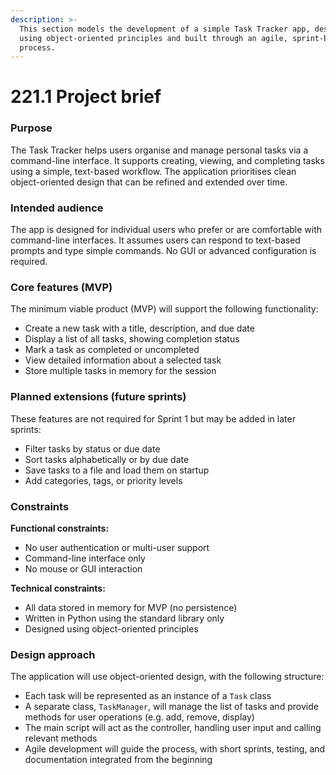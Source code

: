 ```yaml
---
description: >-
  This section models the development of a simple Task Tracker app, designed
  using object-oriented principles and built through an agile, sprint-based
  process.
---
```


# 221.1 Project brief

### Purpose

The Task Tracker helps users organise and manage personal tasks via a command-line interface. It supports creating, viewing, and completing tasks using a simple, text-based workflow. The application prioritises clean object-oriented design that can be refined and extended over time.

### Intended audience

The app is designed for individual users who prefer or are comfortable with command-line interfaces. It assumes users can respond to text-based prompts and type simple commands. No GUI or advanced configuration is required.

### Core features (MVP)

The minimum viable product (MVP) will support the following functionality:

* Create a new task with a title, description, and due date
* Display a list of all tasks, showing completion status
* Mark a task as completed or uncompleted
* View detailed information about a selected task
* Store multiple tasks in memory for the session

### Planned extensions (future sprints)

These features are not required for Sprint 1 but may be added in later sprints:

* Filter tasks by status or due date
* Sort tasks alphabetically or by due date
* Save tasks to a file and load them on startup
* Add categories, tags, or priority levels

### Constraints

**Functional constraints:**

* No user authentication or multi-user support
* Command-line interface only
* No mouse or GUI interaction

**Technical constraints:**

* All data stored in memory for MVP (no persistence)
* Written in Python using the standard library only
* Designed using object-oriented principles

### Design approach

The application will use object-oriented design, with the following structure:

* Each task will be represented as an instance of a `Task` class
* A separate class, `TaskManager`, will manage the list of tasks and provide methods for user operations (e.g. add, remove, display)
* The main script will act as the controller, handling user input and calling relevant methods
* Agile development will guide the process, with short sprints, testing, and documentation integrated from the beginning
